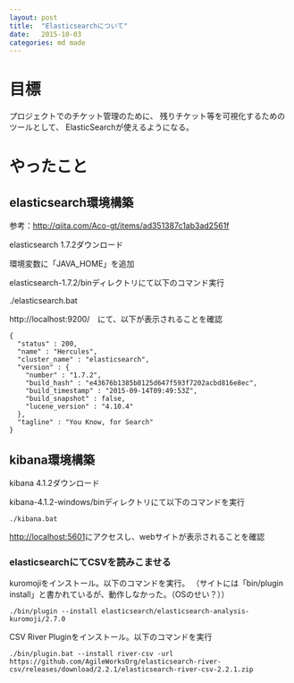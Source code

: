 ```yaml
---
layout: post
title:  "Elasticsearchについて"
date:   2015-10-03 
categories: md made
---
```


# 目標

プロジェクトでのチケット管理のために、
残りチケット等を可視化するためのツールとして、
ElasticSearchが使えるようになる。

# やったこと

## elasticsearch環境構築

参考：http://qiita.com/Aco-gt/items/ad351387c1ab3ad2561f

elasticsearch 1.7.2ダウンロード

環境変数に「JAVA_HOME」を追加

elasticsearch-1.7.2/binディレクトリにて以下のコマンド実行

./elasticsearch.bat

http://localhost:9200/　にて、以下が表示されることを確認

```
{
  "status" : 200,
  "name" : "Hercules",
  "cluster_name" : "elasticsearch",
  "version" : {
    "number" : "1.7.2",
    "build_hash" : "e43676b1385b8125d647f593f7202acbd816e8ec",
    "build_timestamp" : "2015-09-14T09:49:53Z",
    "build_snapshot" : false,
    "lucene_version" : "4.10.4"
  },
  "tagline" : "You Know, for Search"
}
```

## kibana環境構築

kibana 4.1.2ダウンロード

kibana-4.1.2-windows/binディレクトリにて以下のコマンドを実行

`./kibana.bat`

[http://localhost:5601](http://localhost:5601)にアクセスし、webサイトが表示されることを確認

### elasticsearchにてCSVを読みこませる

kuromojiをインストール。以下のコマンドを実行。
（サイトには「bin/plugin install」と書かれているが、動作しなかった。（OSのせい？））

`./bin/plugin --install elasticsearch/elasticsearch-analysis-kuromoji/2.7.0`

CSV River Pluginをインストール。以下のコマンドを実行

`./bin/plugin.bat --install river-csv -url https://github.com/AgileWorksOrg/elasticsearch-river-csv/releases/download/2.2.1/elasticsearch-river-csv-2.2.1.zip`



